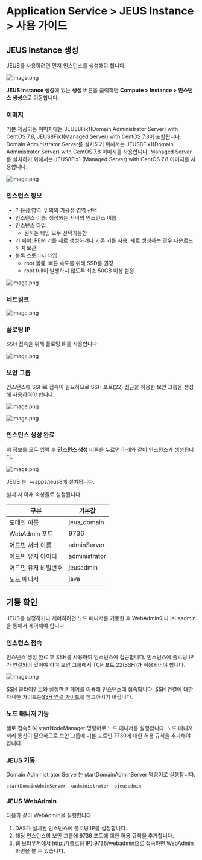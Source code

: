 # Application Service > JEUS Instance > 사용 가이드

## JEUS Instance 생성

JEUS를 사용하려면 먼저 인스턴스를 생성해야 합니다.

![image.png](http://static.toastoven.net/prod_jeus_instance/jeus_image1.png)

**JEUS Instance 생성**에 있는 **생성** 버튼을 클릭하면 **Compute > Instance > 인스턴스 생성**으로 이동합니다.


### 이미지

기본 제공되는 이미지에는 JEUS8Fix1(Domain Administrator Server) with CentOS 7.8, JEUS8Fix1(Managed Server) with CentOS 7.8이 포함됩니다.
Domain Administrator Server를 설치하기 위해서는 JEUS8Fix1(Domain Administrator Server) with CentOS 7.8 이미지를 사용합니다.
Managed Server를 설치하기 위해서는 JEUS8Fix1 (Managed Server) with CentOS 7.8 이미지를 사용합니다.

![image.png](http://static.toastoven.net/prod_jeus_instance/jeus_image2.png)


### 인스턴스 정보

* 가용성 영역: 임의의 가용성 영역 선택
* 인스턴스 이름: 생성되는 서버의 인스턴스 이름
* 인스턴스 타입
  * 원하는 타입 모두 선택가능함
* 키 페어: PEM 키를 새로 생성하거나 기존 키를 사용, 새로 생성하는 경우 다운로드하여 보관
* 블록 스토리지 타입
  * root 볼륨, 빠른 속도를 위해 SSD를 권장
  * root full이 발생하지 않도록 최소 50GB 이상 설정

![image.png](http://static.toastoven.net/prod_jeus_instance/jeus_image3.png)


### 네트워크

![image.png](http://static.toastoven.net/prod_jeus_instance/jeus_image4.png)

### 플로팅 IP

SSH 접속을 위해 플로팅 IP를 사용합니다.

![image.png](http://static.toastoven.net/prod_jeus_instance/jeus_image5.png)

### 보안 그룹

인스턴스에 SSH로 접속이 필요하므로 SSH 포트(22) 접근을 허용한 보안 그룹을 생성해 사용하여야 합니다.

![image.png](http://static.toastoven.net/prod_jeus_instance/jeus_image6.png)

![image.png](http://static.toastoven.net/prod_jeus_instance/jeus_image7.png)



### 인스턴스 생성 완료

위 정보를 모두 입력 후 **인스턴스 생성** 버튼을 누르면 아래와 같이 인스턴스가 생성됩니다.


![image.png](http://static.toastoven.net/prod_jeus_instance/jeus_image9.png)

JEUS 는 `~/apps/jeus8에 설치됩니다.

설치 시 아래 속성들로 설정됩니다.

| 구분 | 기본값 |
| --- | --- |
| 도메인 이름 | jeus_domain |
| WebAdmin 포트 | 9736 |
| 어드민 서버 이름 | adminServer |
| 어드민 유저 아이디 | administrator |
| 어드민 유저 비밀번호 | jeusadmin |
| 노드 매니저 | java |


## 기동 확인

JEUS를 설정하거나 제어하려면 노드 매니저를 기동한 후 WebAdmin이나 jeusadmin을 통해서 제어해야 합니다.

### 인스턴스 접속

인스턴스 생성 완료 후 SSH를 사용하여 인스턴스에 접근합니다.
인스턴스에 플로팅 IP가 연결되어 있어야 하며 보안 그룹에서 TCP 포트 22(SSH)가 허용되어야 합니다.

![image.png](http://static.toastoven.net/prod_jeus_instance/jeus_image10.png)

SSH 클라이언트와 설정한 키페어를 이용해 인스턴스에 접속합니다.
SSH 연결에 대한 자세한 가이드는[SSH 연결 가이드](https://docs.toast.com/ko/Compute/Instance/ko/overview/#linux)<span style="color:#313338">를 참고하시기 바랍니다.</span>

### 노드 매니저 기동

셸로 접속하여 startNodeManager 명령어로 노드 매니저를 실행합니다.
노드 매니저끼리 통신이 필요하므로 보안 그룹에 기본 포트인 7730에 대한 허용 규칙을 추가해야 합니다.

### JEUS 기동

Domain Administrator Server는 startDomainAdminServer 명령어로 실행합니다.

```
startDomainAdminServer -uadministrator -pjeusadmin
```

### JEUS WebAdmin

다음과 같이 WebAdmin을 실행합니다.

1. DAS가 설치된 인스턴스에 플로팅 IP를 설정합니다.
2. 해당 인스턴스의 보안 그룹에 9736 포트에 대한 허용 규칙을 추가합니다.
3. 웹 브라우저에서 http://{플로팅 IP}:9736/webadmin으로 접속하면 WebAdmin 화면을 볼 수 있습니다.

